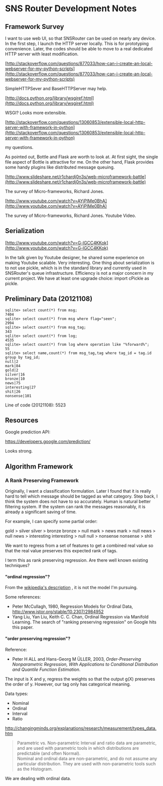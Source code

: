 # SNS Router Development Notes

## Framework Survey

I want to use web UI, so that SNSRouter 
can be used on nearly any device. 
In the first step, I launch the HTTP server locally. 
This is for prototyping convenience. 
Later, the codes should be able to move to a 
real dedicated HTTP server with least modification. 

[http://stackoverflow.com/questions/877033/how-can-i-create-an-local-webserver-for-my-python-scripts](http://stackoverflow.com/questions/877033/how-can-i-create-an-local-webserver-for-my-python-scripts)

SimpleHTTPSever and BaseHTTPServer may help. 

[http://docs.python.org/library/wsgiref.html](http://docs.python.org/library/wsgiref.html)

WSGI? Looks more extensible. 

[http://stackoverflow.com/questions/13060853/extensible-local-http-server-with-framework-in-python](http://stackoverflow.com/questions/13060853/extensible-local-http-server-with-framework-in-python)

my questions. 

As pointed out, Bottle and Flask are worth to look at. 
At first sight, the single file aspect of Bottle is attractive for me. 
On the other hand, Flask provides some handy plugins like distributed message queuing. 

[http://www.slideshare.net/r1chardj0n3s/web-microframework-battle](http://www.slideshare.net/r1chardj0n3s/web-microframework-battle)

The survey of Micro-frameworks, Richard Jones. 

[http://www.youtube.com/watch?v=AYjPIMe0BhA](http://www.youtube.com/watch?v=AYjPIMe0BhA)

The survey of Micro-frameworks, Richard Jones. Youtube Video. 

## Serialization

[http://www.youtube.com/watch?v=G-lGCC4KKok](http://www.youtube.com/watch?v=G-lGCC4KKok)

In the talk given by Youtube designer, he shared some experience on 
making Youtube scalable. 
Very interesting. 
One thing about serialization is to not use pickle, 
which is in the standard library and currently used in SNSRouter's queue infrastructure. 
Efficiency is not a major concern in my current project. 
We have at least one upgrade choice: import cPickle as pickle. 

## Preliminary Data (20121108)

```
sqlite> select count(*) from msg;
7404
sqlite> select count(*) from msg where flag="seen";
2994
sqlite> select count(*) from msg_tag;
343
sqlite> select count(*) from log;
4535
sqlite> select count(*) from log where operation like "%forward%";
55
sqlite> select name,count(*) from msg_tag,tag where tag_id = tag.id group by tag_id;
null|2
mark|84
gold|2
silver|16
bronze|10
news|75
interesting|27
shit|26
nonsense|101
```

Line of code (20121108): 5523

## Resources

Google prediction API:

https://developers.google.com/prediction/

Looks strong. 

## Algorithm Framework

### A Rank Preserving Framework

Originally, I want a classification formulation. 
Later I found that it is really hard to tell 
which message should be tagged as what category. 
Step back, I think the system does not have to so accurately. 
Human is natural better filtering system. 
If the system can rank the messages reasonably, 
it is already a significant saving of time. 

For example, I can specify some partial order: 

gold > silver
silver > bronze
bronze > null
mark > news
mark > null
news > null
news > interesting
interesting > null
null > nonsense
nonsense > shit

We want to regress from a set of features to 
get a combined real value so that the real value 
preserves this expected rank of tags. 

I term this as rank preserving regression. 
Are there well known existing techniques?

#### "ordinal regression"? 

From the 
[wikipedia's description](http://en.wikipedia.org/wiki/Ordinal_regression)
, it is not the model I'm pursuing. 

Some references:

   * Peter McCullagh, 1980, Regression Models for Ordinal Data, 
   http://www.jstor.org/stable/10.2307/2984952
   * Yang Liu, Yan Liu, Keith C. C. Chan, 
   Ordinal Regression via Manifold Learning. 
   The search of "ranking preserving regression" on Google 
   hits this paper. 

#### "order preserving regression"?

Reference:

   * Peter H ALL and Hans-Georg M ÜLLER, 
   2003, *Order-Preserving Nonparametric Regression,
   With Applications to Conditional Distribution and
   Quantile Function Estimation*. 

The input is X and y, regress the weights so that 
the output g(X) preserves the order of y. 
However, our tag only has categorical meaning. 

Data types:

   * Nominal
   * Ordinal
   * Interval
   * Ratio

http://changingminds.org/explanations/research/measurement/types_data.htm

> Parametric vs. Non-parametric
> Interval and ratio data are parametric, and are used with parametric tools in which distributions are predictable (and often Normal).  
> Nominal and ordinal data are non-parametric, and do not assume any particular distribution. They are used with non-parametric tools such as the Histogram.

We are dealing with ordinal data. 


